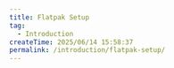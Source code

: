```yaml
---
title: Flatpak Setup
tag:
  - Introduction
createTime: 2025/06/14 15:58:37
permalink: /introduction/flatpak-setup/
---
```

